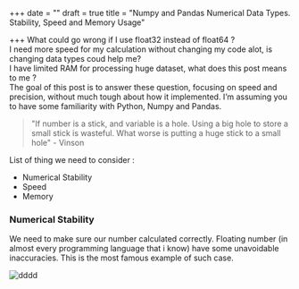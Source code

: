 +++
date = ""
draft = true
title = "Numpy and Pandas Numerical Data Types. Stability, Speed and Memory Usage"

+++
What could go wrong if I use float32 instead of float64 ?  
I need more speed for my calculation without changing my code alot, is changing data types coud help me?  
I have limited RAM for processing huge dataset, what does this post means to me ?  
The goal of this post is to answer these question, focusing on speed and precision, without much tough about how it implemented. I’m assuming you to have some familiarity with Python, Numpy and Pandas.

> "If number is a stick, and variable is a hole. Using a big hole to store a small stick is wasteful. What worse is putting a huge stick to a small hole" - Vinson

List of thing we need to consider :

* Numerical Stability
* Speed
* Memory

### Numerical Stability

  
We need to make sure our number calculated correctly. Floating number (in almost every programming language that i know) have some unavoidable inaccuracies. This is the most famous example of such case.

![dddd](https://vinson2233.files.wordpress.com/2020/11/image_2020-11-17_160743.png?w=1024 "ddd")